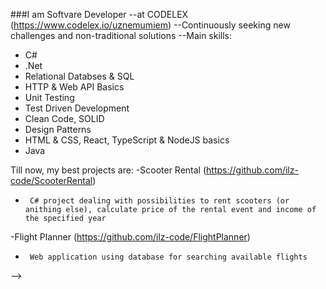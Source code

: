 ###I am Softvare Developer
--at CODELEX (https://www.codelex.io/uznemumiem) 
--Continuously seeking new challenges and non-traditional solutions 
--Main skills:
- C#
- .Net
- Relational Databses & SQL
- HTTP & Web API Basics
- Unit Testing
- Test Driven Development
- Clean Code, SOLID
- Design Patterns
- HTML & CSS, React, TypeScript & NodeJS basics
- Java

Till now, my best projects are:
-Scooter Rental (https://github.com/ilz-code/ScooterRental)
-      C# project dealing with possibilities to rent scooters (or anithing else), calculate price of the rental event and income of the specified year
-Flight Planner (https://github.com/ilz-code/FlightPlanner)
-      Web application using database for searching available flights
-->
